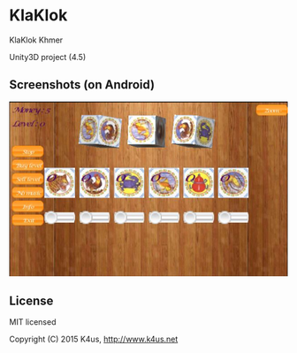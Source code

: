 # KlaKlok
KlaKlok Khmer

Unity3D project (4.5)

## Screenshots (on Android) ##

![KlaKlok on Android](https://github.com/k4us/klaklok/raw/master/screenshot/phone/capture1.jpg)

## License

MIT licensed

Copyright (C) 2015 K4us, http://www.k4us.net

